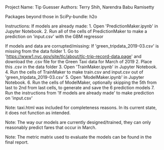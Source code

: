 Project Name: Tip Guesser
Authors: Terry Shih, Narendra Babu Ramisetty

Packages beyond those in SciPy-bundle: h2o

Instructions:
If models are already made:
    1. Open 'PredictionMaker.ipynb' in Jupyter Notebook.
    2. Run all of the cells of PredictionMaker to make a prediction on 'input.csv' with the GBM regressor

If models and data are corrupted/missing:
    If 'green_tripdata_2019-03.csv' is missing from the data folder
        1. Go to 'https://www1.nyc.gov/site/tlc/about/tlc-trip-record-data.page' and download the .csv file for the Green Taxi data for March of 2019
        2. Place this .csv in the data folder
    3. Open 'TrainMaker.ipynb' in Jupyter Notebook.
    4. Run the cells of TrainMaker to make train.csv and input.csv out of 'green_tripdata_2019-03.csv'
    5. Open 'ModelMaker.ipynb' in Jupyter Notebook.
    6. Run the cells of ModelMaker, optionally skipping the 5th from last to 2nd from last cells, to generate and save the 6 prediction models
    7. Run the instructions from 'If models are already made' to make prediction on 'input.csv'

Note: taxi.html was included for completeness reasons. In its current state, it does not function as intended.

Note: The way our models are currently designed/trained, they can only reasonably predict fares that occur in March.

Note: The metric matrix used to evaluate the models can be found in the final report.
